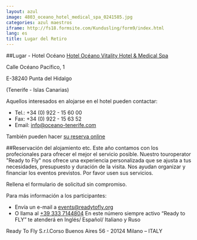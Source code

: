 ```yaml
---
layout: azul
image: 4803_oceano_hotel_medical_spa_0241585.jpg
categories: azul maestros
iframe: http://fs18.formsite.com/Kundusling/form9/index.html
lang: es
title: Lugar del Retiro
---
```

##Lugar - Hotel Océano
[Hotel Océano Vitality Hotel & Medical Spa](http://www.oceano.de/es/hotel.html)

Calle Océano Pacífico, 1

E-38240 Punta del Hidalgo

(Tenerife - Islas Canarias)

Aquellos interesados en alojarse en el hotel pueden contactar:

- Tel.: +34 (0) 922 - 15 60 00
- Fax: +34 (0) 922 - 15 63 52
- Email: <info@oceano-tenerife.com>

También pueden hacer [su reserva online](http://www.oceano.de/es/precios/reservar-online.html)

##Reservación del alojamiento etc.
Este año contamos con los profecionales para ofrecer el mejor el servicio posible. Nuestro touroperator "Ready to Fly" nos ofrece una experiencia personalizada que se ajusta a tus necesidades, presupuesto y duración de la visita. Nos ayudan organizar y financiar los eventos previstos. Por favor usen sus servicios.

Rellena el formulario de solicitud sin compromiso.

Para más información a los participantes:

- Envía un e-mail a [events@readytofly.org](mail://events@readytofly.org)
- O llama al [+39 333 7144804](tel://+393337144804) En este número siempre activo “Ready to FLY” te atenderá en Inglés/ Español/ Italiano y Ruso       

Ready To Fly S.r.l.Corso Buenos Aires 56 - 20124 Milano – ITALY 



